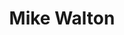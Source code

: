 ---
name: Mike Walton
title: Mike Walton
permalink: /team/mike-walton/
image_id: attROSxw6AXAkJppo
image_path: /assets/img/import/bio/mike-walton/mike-walton.jpg
job_title: Emerging Technology Fellow
cohort_year: 2023
portfolio: 
blurb: <p>Mike Walton (he/him) is a researcher, technologist and writer endlessly fascinated by the study of cognition and intelligent systems. His research aims to synthesize ideas from multi-agent reinforcement learning, game theory and participatory design to address socially impactful cooperation and coordination problems. Mike’s research has been supported by the Office of Naval Research (ONR), Defense Advanced Research Projects Agency (DARPA) and The Naval Information Warfare Center (NIWC) In-house Laboratory Independent Research Program.</p>

skillsets: 
---